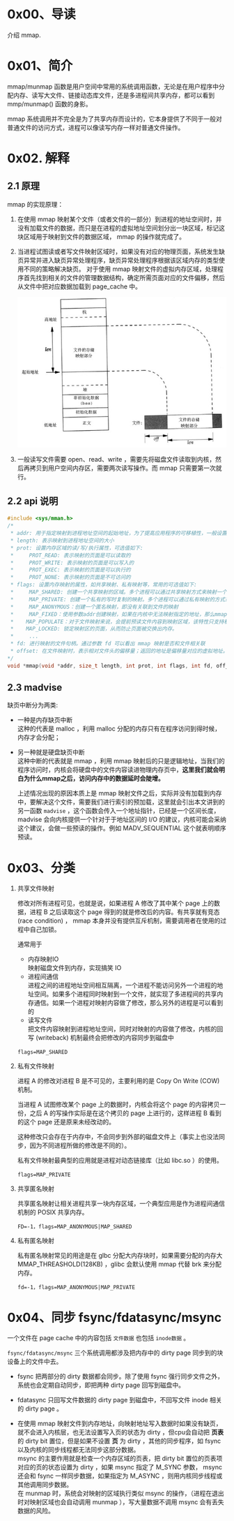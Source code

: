 # 0x00、导读

介绍 mmap.

# 0x01、简介

mmap/munmap 函数是用户空间中常用的系统调用函数，无论是在用户程序中分配内存、读写大文件、链接动态库文件，还是多进程间共享内存，都可以看到 mmp/munmap() 函数的身影。

mmap 系统调用并不完全是为了共享内存而设计的，它本身提供了不同于一般对普通文件的访问方式，进程可以像读写内存一样对普通文件操作。

# 0x02. 解释

## 2.1 原理

mmap 的实现原理：

1. 在使用 mmap 映射某个文件（或者文件的一部分）到进程的地址空间时，并没有加载文件的数据，而只是在进程的虚拟地址空间划分出一块区域，标记这块区域用于映射到文件的数据区域， mmap 的操作就完成了。

2. 当进程试图读或者写文件映射区域时，如果没有对应的物理页面，系统发生缺页异常并进入缺页异常处理程序，缺页异常处理程序根据该区域内存的类型使用不同的策略解决缺页。
对于使用 mmap 映射文件的虚拟内存区域，处理程序首先找到相关的文件的管理数据结构，确定所需页面对应的文件偏移，然后从文件中把对应数据加载到 page_cache 中。

    ![1](../../pic/linux/memory/mmap.png)

3. 一般读写文件需要 open、read、write ，需要先将磁盘文件读取到内核，然后再拷贝到用户空间内存区，需要两次读写操作。而 mmap 只需要第一次就行。

## 2.2 api 说明

```c
#include <sys/mman.h>
/*
 * addr: 用于指定映射到进程地址空间的起始地址，为了提高应用程序的可移植性，一般设置为NULL，让内核来分配一个合适的地址
 * length: 表示映射到进程地址空间的大小
 * prot: 设置内存区域的读/写/执行属性，可选值如下: 
 *     PROT_READ: 表示映射的页面是可以读取的
 *     PROT_WRITE: 表示映射的页面是可以写入的
 *     PROT_EXEC: 表示映射的页面是可以执行的
 *     PROT_NONE: 表示映射的页面是不可访问的
 * flags: 设置内存映射的属性，如共享映射、私有映射等，常用的可选值如下: 
 *     MAP_SHARED: 创建一个共享映射的区域。多个进程可以通过共享映射方式来映射一个文件，这样其他进程也可以看到映射内容的改变，修改后的内容会同步到磁盘文件中
 *     MAP_PRIVATE: 创建一个私有的写时复制的映射。多个进程可以通过私有映射的方式来映射一个文件，这样其他进程不会看到映射内容的改变，修改后的内容也不会同步到磁盘文件中
 *     MAP_ANONYMOUS：创建一个匿名映射，即没有关联到文件的映射
 *     MAP_FIXED：使用参数addr创建映射，如果在内核中无法映射指定的地址，那么mmap会返回失败，参数addr要求按页对齐。如果addr和length指定的进程地址空间和已有的VMA重叠，那么内核会调用do_munmapO函数把这段重叠区域销毁，然后重新映射新的内容
 *    MAP_POPULATE：对于文件映射来说，会提前预读文件内容到映射区域，该特性只支持私用映射
 *    MAP_LOCKED: 锁定映射区的页面，从而防止页面被交换出内存。
 *     ...
 * fd: 进行映射的文件句柄。通过参数 fd 可以看出 mmap 映射是否和文件相关联
 * offset: 在文件映射时，表示相对文件头的偏移量；返回的地址是偏移量对应的虚拟地址。
*/
void *mmap(void *addr, size_t length, int prot, int flags, int fd, off_t offset);
```

## 2.3 madvise

缺页中断分为两类:
- 一种是内存缺页中断  
    这种的代表是 malloc ，利用 malloc 分配的内存只有在程序访问到得时候，内存才会分配；
    
- 另一种就是硬盘缺页中断  
    这种中断的代表就是 mmap ，利用 mmap 映射后的只是逻辑地址，当我们的程序访问时，内核会将硬盘中的文件内容读进物理内存页中，**这里我们就会明白为什么mmap之后，访问内存中的数据延时会陡增。**

    上述情况出现的原因本质上是 mmap 映射文件之后，实际并没有加载到内存中，要解决这个文件，需要我们进行索引的预加载，这里就会引出本文讲到的另一函数 `madvise` ，这个函数会传入一个地址指针，已经是一个区间长度， madvise 会向内核提供一个针对于于地址区间的 I/O 的建议，内核可能会采纳这个建议，会做一些预读的操作。例如 MADV_SEQUENTIAL 这个就表明顺序预读。
# 0x03、分类

1. 共享文件映射

    修改对所有进程可见，也就是说，如果进程 A 修改了其中某个 page 上的数据，进程 B 之后读取这个 page 得到的就是修改后的内容。有共享就有竞态 (race condition) ， mmap 本身并没有提供互斥机制，需要调用者在使用的过程中自己加锁。

    通常用于
    - 内存映射IO  
        映射磁盘文件到内存，实现搞笑 IO
    - 进程间通信  
        进程之间的进程地址空间相互隔离，一个进程不能访问另外一个进程的地址空间。如果多个进程同时映射到一个文件，就实现了多进程间的共享内存通信。如果一个进程对映射内容做了修改，那么另外的进程是可以看到的
    - 读写文件  
        把文件内容映射到进程地址空间，同时对映射的内容做了修改，内核的回写 (writeback) 机制最终会把修改的内容同步到磁盘中

    `flags=MAP_SHARED`

2. 私有文件映射

    进程 A 的修改对进程 B 是不可见的，主要利用的是 Copy On Write (COW) 机制。

    当进程 A 试图修改某个 page 上的数据时，内核会将这个 page 的内容拷贝一份，之后 A 的写操作实际是在这个拷贝的 page 上进行的，这样进程 B 看到的这个 page 还是原来未经改动的。

    这种修改只会存在于内存中，不会同步到外部的磁盘文件上（事实上也没法同步，因为不同进程所做的修改是不同的）。
    
    私有文件映射最典型的应用就是进程对动态链接库（比如 libc.so ）的使用。

    `flags=MAP_PRIVATE`

3. 共享匿名映射

    共享匿名映射让相关进程共享一块内存区域，一个典型应用是作为进程间通信机制的 POSIX 共享内存。

    `FD=-1，flags=MAP_ANONYMOUS|MAP_SHARED`

4. 私有匿名映射

    私有匿名映射常见的用途是在 glbc 分配大内存块时，如果需要分配的内存大 MMAP_THREASHOLD(128KB) ，glibc 会默认使用 mmap 代替 brk 来分配内存。

    `fd=-1，flags=MAP_ANONYMOUS|MAP_PRIVATE`

# 0x04、同步 fsync/fdatasync/msync

一个文件在 page cache 中的内容包括 `文件数据` 也包括 `inode数据` 。

`fsync/fdatasync/msync` 三个系统调用都涉及把内存中的 dirty page 同步到的块设备上的文件中去。

- fsync 把两部分的 dirty 数据都会同步。除了使用 fsync 强行同步文件之外，系统也会定期自动同步，即把两种 dirty page 回写到磁盘中。

- fdatasync 只回写文件数据的 dirty page 到磁盘中，不回写文件 inode 相关的 dirty page 。

- 在使用 mmap 映射文件到内存地址，向映射地址写入数据时如果没有缺页，就不会进入内核层，也无法设置写入页的状态为 dirty ，但cpu会自动把 **页表** 的 dirty bit 置位，但是如果不设置 **页** 为 dirty ，其他的同步程序，如 fsync 以及内核的同步线程都无法同步这部分数据。  
msync 的主要作用就是检查一个内存区域的页表，把 dirty bit 置位的页表项对应的页的状态设置为 dirty ，如果 msync 指定了 M_SYNC 参数， msync 还会和 fsync 一样同步数据，如果指定为 M_ASYNC ，则用内核同步线程或其他调用同步数据。   
在 munmap 时，系统会对映射的区域执行类似 msync 的操作，（进程在退出时对映射区域也会自动调用 munmap ），写大量数据不调用 msync 会有丢失数据的风险。